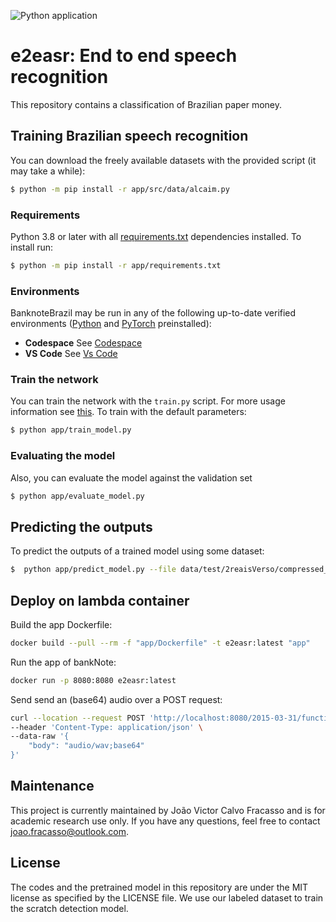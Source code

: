 ![Python application](https://github.com/joaofracasso/banknoteBrazil/workflows/Python%20application/badge.svg)
# e2easr: End to end speech recognition
This repository contains a classification of Brazilian paper money.

## Training Brazilian speech recognition

You can download the freely available datasets with the provided script (it may take a while):

```bash
$ python -m pip install -r app/src/data/alcaim.py
```

### Requirements
Python 3.8 or later with all [requirements.txt](https://github.com/joaofracasso/e2e-asr-pt-br/blob/master/app/requirements.txt) dependencies installed. To install run:

```bash
$ python -m pip install -r app/requirements.txt
```

### Environments

BanknoteBrazil may be run in any of the following up-to-date verified environments ([Python](https://www.python.org/) and [PyTorch](https://pytorch.org/) preinstalled):

- **Codespace** See [Codespace](https://github.com/features/codespaces)
- **VS Code** See [Vs Code](https://code.visualstudio.com/docs/remote/containers)

### Train the network

You can train the network with the `train.py` script. For more usage information see [this](train.py). To train with the default parameters:

```bash
$ python app/train_model.py
```

### Evaluating the model

Also, you can evaluate the model against the validation set

```bash
$ python app/evaluate_model.py
```

## Predicting the outputs

To predict the outputs of a trained model using some dataset:

```bash
$  python app/predict_model.py --file data/test/2reaisVerso/compressed_20_9551306.jpeg
```

## Deploy on lambda container

Build the app Dockerfile:

```bash
docker build --pull --rm -f "app/Dockerfile" -t e2easr:latest "app" 
```

Run the app of bankNote:

```bash
docker run -p 8080:8080 e2easr:latest
```

Send send an (base64) audio over a POST request:

```bash
curl --location --request POST 'http://localhost:8080/2015-03-31/functions/function/invocations' \
--header 'Content-Type: application/json' \
--data-raw '{
    "body": "audio/wav;base64"  
}' 
```

## Maintenance

This project is currently maintained by João Victor Calvo Fracasso and is for academic research use only. If you have any questions, feel free to contact joao.fracasso@outlook.com.

## License

The codes and the pretrained model in this repository are under the MIT license as specified by the LICENSE file. We use our labeled dataset to train the scratch detection model.